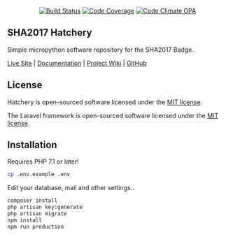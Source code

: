 <p align="center">
<a href="https://travis-ci.org/SHA2017-badge/badgeware"><img src="https://travis-ci.org/SHA2017-badge/badgeware.svg" alt="Build Status"></a>
<a href="https://codeclimate.com/github/SHA2017-badge/badgeware"><img src="https://img.shields.io/codeclimate/coverage/github/SHA2017-badge/badgeware.svg" alt="Code Coverage"></a>
<a href="https://codeclimate.com/github/SHA2017-badge/badgeware"><img src="https://img.shields.io/codeclimate/github/SHA2017-badge/badgeware.svg" alt="Code Climate GPA"></a>
</p>

## SHA2017 Hatchery

Simple micropython software repository for the SHA2017 Badge. 

[Live Site](http://badge.sha2017.org) |
[Documentation](https://wiki.sha2017.org/w/Projects:Badge/Hatchery) |
[Project Wiki](https://wiki.sha2017.org/w/Projects:Badge) |
[GitHub](https://github.com/SHA2017-badge/)

## License

Hatchery is open-sourced software licensed under the [MIT license](http://opensource.org/licenses/MIT).

The Laravel framework is open-sourced software licensed under the [MIT license](http://opensource.org/licenses/MIT).

## Installation

Requires PHP 7.1 or later!

```bash
cp .env.example .env
```
Edit your database, mail and other settings..

```bash
composer install
php artisan key:generate
php artisan migrate
npm install
npm run production
```